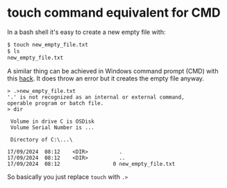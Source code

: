 # touch command equivalent for CMD  

In a bash shell it's easy to create a new empty file with: 

```bash
$ touch new_empty_file.txt
$ ls
new_empty_file.txt
```
A similar thing can be achieved in Windows command prompt (CMD) with this 
[hack](https://stackoverflow.com/questions/30011267/create-an-empty-file-on-the-commandline-in-windows-like-the-linux-touch-command/72160305#72160305).
It does throw an error but it creates the empty file anyway.

```shell
> .>new_empty_file.txt
'.' is not recognized as an internal or external command,
operable program or batch file.
> dir

 Volume in drive C is OSDisk
 Volume Serial Number is ...

 Directory of C:\...\

17/09/2024  08:12    <DIR>          .
17/09/2024  08:12    <DIR>          ..
17/09/2024  08:12                 0 new_empty_file.txt
```
So basically you just replace `touch` with `.>`